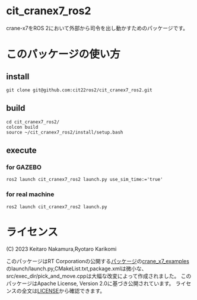 # cit_cranex7_ros2
crane-x7をROS 2において外部から司令を出し動かすためのパッケージです。


# このパッケージの使い方
## install
```
git clone git@github.com:cit22ros2/cit_cranex7_ros2.git
```
## build
```
cd cit_cranex7_ros2/
colcon build
source ~/cit_cranex7_ros2/install/setup.bash
```
## execute
### for GAZEBO
```
ros2 launch cit_cranex7_ros2 launch.py use_sim_time:='true'
```
### for real machine
```
ros2 launch cit_cranex7_ros2 launch.py 
```

# ライセンス
(C) 2023 Keitaro Nakamura,Ryotaro Karikomi

このパッケージはRT Corporationの公開する[パッケージ](https://github.com/rt-net/crane_x7_ros/tree/ros2)の[crane_x7_examples](https://github.com/rt-net/crane_x7_ros/tree/ros2/crane_x7_examples)のlaunch/launch.py,CMakeList.txt,package.xmlは微小な、src/exec_dir/pick_and_move.cppは大幅な改変によって作成されました。
このパッケージはApache License, Version 2.0に基づき公開されています。
ライセンスの全文は[LICENSE](./LICENSE)から確認できます。
